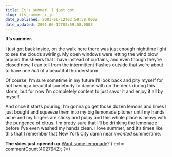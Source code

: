 ```yaml
---
title: It's summer. I just got
slug: its_summer_i_ju
date_published: 2001-06-12T02:59:58.000Z
date_updated: 2001-06-12T02:59:58.000Z
---
```


**It’s summer.**

I just got back inside, on the walk here there was just enough nighttime light to see the clouds swirling. My open windows were letting the wind blow around the sheers that I have instead of curtains, and even though they’re closed now, I can tell from the intermittent flashes outside that we’re about to have one *hell* of a beautiful thunderstorm.

Of course, I’m sure sometime in my future I’ll look back and pity myself for not having a beautiful somebody to dance with on the deck during this storm, but for now I’m completely content to just savor it and enjoy it all by myself.

And once it starts pouring, I’m gonna go get those dozen lemons and limes I just bought and squeeze them into my big lemonade pitcher until my hands ache and my fingers are sticky and pulpy and this whole place is heavy with the pungence of citrus. I’m pretty sure that I’ll be drinking the lemonade before I’ve even washed my hands clean. I love summer, and it’s times like this that I remember that New York City damn near *invented* summertime.

**The skies just opened up.**[Want some lemonade](javascript:viewComments(4027642))? ( echo commentCount(4027642); ?>)
